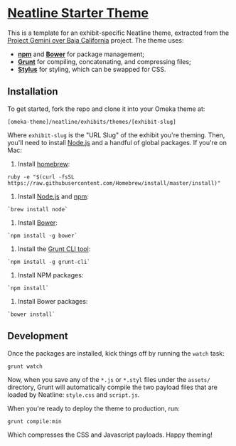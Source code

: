 # [Neatline Starter Theme][post]

This is a template for an exhibit-specific Neatline theme, extracted from the [Project Gemini over Baja California][gemini] project. The theme uses:

  - **[npm][npm]** and **[Bower][bower]** for package management;
  - **[Grunt][grunt]** for compiling, concatenating, and compressing files;
  - **[Stylus][stylus]** for styling, which can be swapped for CSS.

## Installation

To get started, fork the repo and clone it into your Omeka theme at:

`[omeka-theme]/neatline/exhibits/themes/[exhibit-slug]`

Where `exhibit-slug` is the "URL Slug" of the exhibit you're theming. Then, you'll need to install [Node.js][node] and a handful of global packages. If you're on Mac:

  1. Install [homebrew][brew]:

    ruby -e "$(curl -fsSL https://raw.githubusercontent.com/Homebrew/install/master/install)"

  1. Install [Node.js][node] and [npm][npm]:

    `brew install node`

  1. Install [Bower][bower]:

    `npm install -g bower`

  1. Install the [Grunt CLI tool][grunt-cli]:

    `npm install -g grunt-cli`

  1. Install NPM packages:

    `npm install`

  1. Install Bower packages:

    `bower install`

## Development

Once the packages are installed, kick things off by running the `watch` task:

  `grunt watch`

Now, when you save any of the `*.js` or `*.styl` files under the `assets/` directory, Grunt will automatically compile the two payload files that are loaded by Neatline: `style.css` and `script.js`.

When you're ready to deploy the theme to production, run:

  `grunt compile:min`

Which compresses the CSS and Javascript payloads. Happy theming!

[post]: http://www.scholarslab.org/?p=9967
[gemini]: http://dclure.org/logs/project-gemini-over-baja-california
[npm]: https://www.npmjs.org
[bower]: http://bower.io
[grunt]: http://gruntjs.com
[grunt-cli]: http://gruntjs.com/getting-started
[stylus]: http://learnboost.github.io/stylus
[node]: http://nodejs.org
[brew]: http://brew.sh
